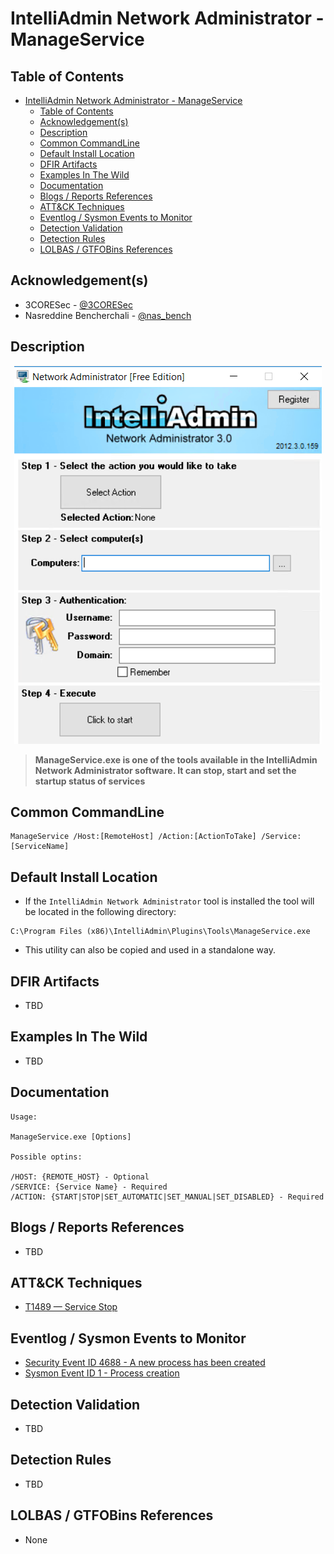 # IntelliAdmin Network Administrator - ManageService

## Table of Contents

- [IntelliAdmin Network Administrator - ManageService](#intelliadmin-network-administrator---manageservice)
  - [Table of Contents](#table-of-contents)
  - [Acknowledgement(s)](#acknowledgements)
  - [Description](#description)
  - [Common CommandLine](#common-commandline)
  - [Default Install Location](#default-install-location)
  - [DFIR Artifacts](#dfir-artifacts)
  - [Examples In The Wild](#examples-in-the-wild)
  - [Documentation](#documentation)
  - [Blogs / Reports References](#blogs--reports-references)
  - [ATT&CK Techniques](#attck-techniques)
  - [Eventlog / Sysmon Events to Monitor](#eventlog--sysmon-events-to-monitor)
  - [Detection Validation](#detection-validation)
  - [Detection Rules](#detection-rules)
  - [LOLBAS / GTFOBins References](#lolbas--gtfobins-references)

## Acknowledgement(s)

- 3CORESec - [@3CORESec](https://twitter.com/3CORESec)
- Nasreddine Bencherchali - [@nas_bench](https://twitter.com/nas_bench)

## Description

<p align="center"><img src="/Images/Screenshots/IntelliAdmin-Network-Administrator.png"></p>

> **ManageService.exe is one of the tools available in the IntelliAdmin Network Administrator software. It can stop, start and set the startup status of services**

## Common CommandLine

```batch
ManageService /Host:[RemoteHost] /Action:[ActionToTake] /Service:[ServiceName]
```

## Default Install Location

- If the ``IntelliAdmin Network Administrator`` tool is installed the tool will be located in the following directory:

```batch
C:\Program Files (x86)\IntelliAdmin\Plugins\Tools\ManageService.exe
```

- This utility can also be copied and used in a standalone way.

## DFIR Artifacts

- TBD

## Examples In The Wild

- TBD

## Documentation

```batch
Usage:

ManageService.exe [Options]

Possible optins:

/HOST: {REMOTE_HOST} - Optional
/SERVICE: {Service Name} - Required
/ACTION: {START|STOP|SET_AUTOMATIC|SET_MANUAL|SET_DISABLED} - Required
```

## Blogs / Reports References

- TBD

## ATT&CK Techniques

- [T1489 — Service Stop](https://attack.mitre.org/techniques/T1489/)

## Eventlog / Sysmon Events to Monitor

- [Security Event ID 4688 - A new process has been created](https://www.ultimatewindowssecurity.com/securitylog/encyclopedia/event.aspx?eventID=4688)
- [Sysmon Event ID 1 - Process creation](https://www.ultimatewindowssecurity.com/securitylog/encyclopedia/event.aspx?eventid=90001)

## Detection Validation

- TBD

## Detection Rules

- TBD

## LOLBAS / GTFOBins References

- None
